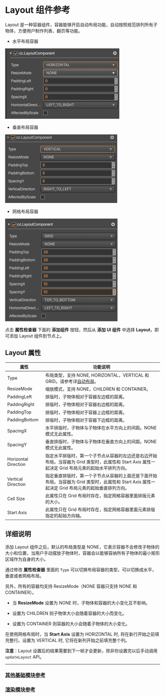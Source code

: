 # Layout 组件参考

Layout 是一种容器组件，容器能够开启自动布局功能，自动按照规范排列所有子物体，方便用户制作列表、翻页等功能。

- 水平布局容器

![horizontal-layout.png](layout/horizontal-layout.png)

- 垂直布局容器

![vertical-layout.png](layout/vertical-layout.png)

- 网格布局容器

![grid-layout.png](layout/grid-layout.png)

点击 **属性检查器** 下面的 **添加组件** 按钮，然后从 **添加 UI 组件** 中选择 **Layout**，即可添加 Layout 组件到节点上。

<!-- 布局的脚本接口请参考 [Layout API](...api/zh/classes/Layout.html)。 -->

## Layout 属性

| 属性                 | 功能说明                                                                                                                                           |
| --------------       | -----------                                                                                                                                        |
| Type                 | 布局类型，支持 NONE, HORIZONTAL，VERTICAL 和 GRID。请参考详[自动布局](../engine/auto-layout.md)。                                                                                                |
| ResizeMode           | 缩放模式，支持 NONE，CHILDREN 和 CONTAINER。                                                                                                        |
| PaddingLeft          | 排版时，子物体相对于容器左边框的距离。                                                                                                            |
| PaddingRight         | 排版时，子物体相对于容器右边框的距离。                                                                                                            |
| PaddingTop           | 排版时，子物体相对于容器上边框的距离。                                                                                                            |
| PaddingBottom        | 排版时，子物体相对于容器下边框的距离。                                                                                                            |
| SpacingX             | 水平排版时，子物体与子物体在水平方向上的间距。NONE 模式无此属性。                                                                                  |
| SpacingY             | 垂直排版时，子物体与子物体在垂直方向上的间距。NONE 模式无此属性。                                                                                  |
| Horizontal Direction | 指定水平排版时，第一个子节点从容器的左边还是右边开始布局。当容器为 Grid 类型时，此属性和 Start Axis 属性一起决定 Grid 布局元素的起始水平排列方向。 |
| Vertical Direction   | 指定垂直排版时，第一个子节点从容器的上面还是下面开始布局。当容器为 Grid 类型时，此属性和 Start Axis 属性一起决定 Grid 布局元素的起始垂直排列方向。 |
| Cell Size            | 此属性只在 Grid 布局时存在，指定网格容器里面排版元素的大小。                                                                                       |
| Start Axis           | 此属性只在 Grid 布局时存在，指定网格容器里面元素排版指定的起始方向轴。                                                                             |

## 详细说明

添加 Layout 组件之后，默认的布局类型是 NONE，它表示容器不会修改子物体的大小和位置，当用户手动摆放子物体时，容器会以能够容纳所有子物体的最小矩形区域作为自身的大小。

通过修改 **属性检查器** 里面的 `Type` 可以切换布局容器的类型，可以切换成水平，垂直或者网格布局。

另外，所有的容器均支持 ResizeMode（NONE 容器只支持 NONE 和 CONTAINER）。

- 当 **ResizeMode** 设置为 NONE 时，子物体和容器的大小变化互不影响。

- 设置为 CHILDREN 则子物体大小会随着容器的大小而变化。

- 设置为 CONTAINER 则容器的大小会随着子物体的大小变化。

在使用网格布局时，当 **Start Axis** 设置为 HORIZONTAL 时, 将在新行开始之前填充整行。设置为 VERTICAL 时, 它将在新列开始之前填充整个列。

**注意**：Layout 设置后的结果需要到下一帧才会更新，除非你设置完以后手动调用 `updateLayout` API。

---

### [**其他基础模块参考**](base-component.md)

### [**渲染模块参考**](render-component.md)
